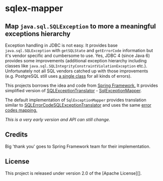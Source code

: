 # sqlex-mapper

## Map `java.sql.SQLException` to more a meaningful exceptions hierarchy

Exception handling in JDBC is not easy. It provides base `java.sql.SQLException` with `getSQLState` and `getErrorCode`
information but it's vendor specific and cumbersome to use. Yes, JDBC 4 (since Java 6) provides some improvements
(additional exception hierarchy including classes like `java.sql.SQLIntegrityConstraintViolationException` etc.).
Unfortunately not all SQL vendors catched up with those improvements (e.g. PostgreSQL still uses
[a single class](https://github.com/pgjdbc/pgjdbc/blob/master/pgjdbc/src/main/java/org/postgresql/util/PSQLException.java)
for all kinds of errors).

This projects borrows the idea and code from [Spring Framework.](https://github.com/spring-projects/spring-framework)
It provides simplified version of [SQLExceptionTranslator](https://github.com/spring-projects/spring-framework/blob/master/spring-jdbc/src/main/java/org/springframework/jdbc/support/SQLExceptionTranslator.java) - [SqlExceptionMapper](src/main/java/net/bzdyl/sqlexmapper/SqlExceptionMapper).

The default implementation of `SqlExceptionMapper` provides translation similar to [SQLErrorCodeSQLExceptionTranslator](https://github.com/spring-projects/spring-framework/blob/master/spring-jdbc/src/main/java/org/springframework/jdbc/support/SQLErrorCodeSQLExceptionTranslator.java)
and uses the same [error codes mapping.](https://github.com/spring-projects/spring-framework/blob/master/spring-jdbc/src/main/resources/org/springframework/jdbc/support/sql-error-codes.xml)

_This is a very early version and API can still change._

## Credits

Big 'thank you' goes to Spring Framework team for their implementation.

## License

This project is released under version 2.0 of the [Apache License][].
